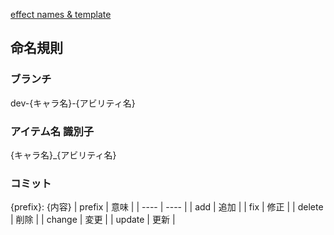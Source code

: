 [effect names & template](https://github.com/x2-7/addon-template)

## 命名規則

### ブランチ

dev-{キャラ名}-{アビリティ名}

### アイテム名 識別子

{キャラ名}\_{アビリティ名}

### コミット
{prefix}: {内容}
| prefix | 意味 |
| ---- | ---- |
|  add  |  追加  |
|  fix  |  修正  |
|  delete  |  削除  |
|  change  |  変更  |
|  update  |  更新  |
